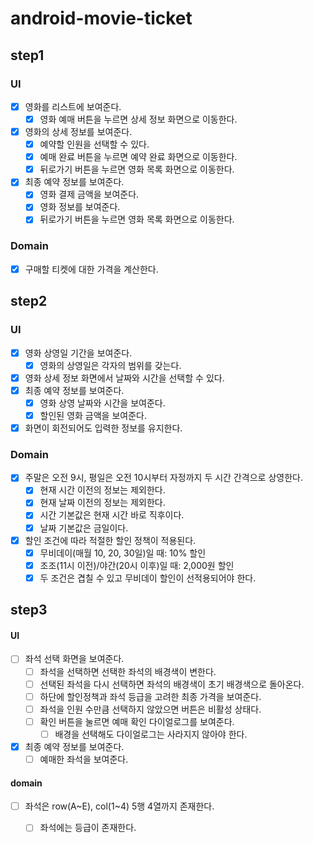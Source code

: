 # android-movie-ticket

## step1

### UI
- [x] 영화를 리스트에 보여준다.
  - [x] 영화 예매 버튼을 누르면 상세 정보 화면으로 이동한다.
- [x] 영화의 상세 정보를 보여준다.
  - [x] 예약할 인원을 선택할 수 있다.
  - [x] 예매 완료 버튼을 누르면 예약 완료 화면으로 이동한다.
  - [x] 뒤로가기 버튼을 누르면 영화 목록 화면으로 이동한다.
- [x] 최종 예약 정보를 보여준다.
  - [x] 영화 결제 금액을 보여준다.
  - [x] 영화 정보를 보여준다.
  - [x] 뒤로가기 버튼을 누르면 영화 목록 화면으로 이동한다.

### Domain
- [x] 구매할 티켓에 대한 가격을 계산한다.

## step2

### UI
- [x] 영화 상영일 기간을 보여준다.
  - [x] 영화의 상영일은 각자의 범위를 갖는다.
- [x] 영화 상세 정보 화면에서 날짜와 시간을 선택할 수 있다.
- [x] 최종 예약 정보를 보여준다.
  - [x] 영화 상영 날짜와 시간을 보여준다.
  - [x] 할인된 영화 금액을 보여준다.
- [x] 화면이 회전되어도 입력한 정보를 유지한다.

### Domain
- [x] 주말은 오전 9시, 평일은 오전 10시부터 자정까지 두 시간 간격으로 상영한다.
  - [x] 현재 시간 이전의 정보는 제외한다.
  - [x] 현재 날짜 이전의 정보는 제외한다.
  - [x] 시간 기본값은 현재 시간 바로 직후이다.
  - [x] 날짜 기본값은 금일이다.
- [x] 할인 조건에 따라 적절한 할인 정책이 적용된다.
  - [x] 무비데이(매월 10, 20, 30일)일 때: 10% 할인
  - [x] 조조(11시 이전)/야간(20시 이후)일 때: 2,000원 할인
  - [x] 두 조건은 겹칠 수 있고 무비데이 할인이 선적용되어야 한다.

## step3

#### UI
- [ ] 좌석 선택 화면을 보여준다.
  - [ ] 좌석을 선택하면 선택한 좌석의 배경색이 변한다.
  - [ ] 선택된 좌석을 다시 선택하면 좌석의 배경색이 초기 배경색으로 돌아온다.
  - [ ] 하단에 할인정책과 좌석 등급을 고려한 최종 가격을 보여준다.
  - [ ] 좌석을 인원 수만큼 선택하지 않았으면 버튼은 비활성 상태다.
  - [ ] 확인 버튼을 눌르면 예매 확인 다이얼로그를 보여준다.
    - [ ] 배경을 선택해도 다이얼로그는 사라지지 않아야 한다.

- [x] 최종 예약 정보를 보여준다.
  - [ ] 예매한 좌석을 보여준다.

#### domain
- [ ] 좌석은 row(A~E), col(1~4) 5행 4열까지 존재한다.
  - [ ] 좌석에는 등급이 존재한다.

